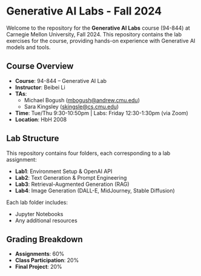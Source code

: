 # Generative AI Labs - Fall 2024

Welcome to the repository for the **Generative AI Labs** course (94-844) at Carnegie Mellon University, Fall 2024. This repository contains the lab exercises for the course, providing hands-on experience with Generative AI models and tools.

## Course Overview

- **Course**: 94-844 – Generative AI Lab
- **Instructor**: Beibei Li
- **TAs**: 
  - Michael Bogush (mbogush@andrew.cmu.edu)
  - Sara Kingsley (skingsle@cs.cmu.edu)
- **Time**: Tue/Thu 9:30-10:50pm | Labs: Friday 12:30-1:30pm (via Zoom)
- **Location**: HbH 2008


## Lab Structure

This repository contains four folders, each corresponding to a lab assignment:
- **Lab1**: Environment Setup & OpenAI API
- **Lab2**: Text Generation & Prompt Engineering
- **Lab3**: Retrieval-Augmented Generation (RAG)
- **Lab4**: Image Generation (DALL-E, MidJourney, Stable Diffusion)

Each lab folder includes:
- Jupyter Notebooks
- Any additional resources

## Grading Breakdown

- **Assignments**: 60%
- **Class Participation**: 20%
- **Final Project**: 20%


